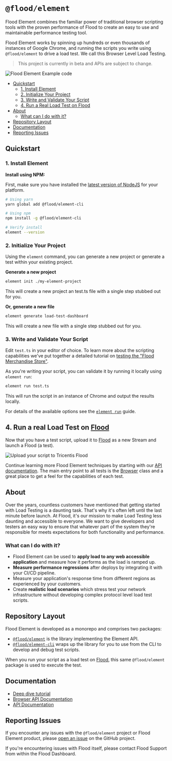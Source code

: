 # `@flood/element`

Flood Element combines the familiar power of traditional browser scripting tools with the proven performance of Flood to create an easy to use and maintainable performance testing tool.

Flood Element works by spinning up hundreds or even thousands of instances of Google Chrome, and running the scripts you write using `@flood/element` to drive a load test. We call this Browser Level Load Testing.

> This project is currently in beta and APIs are subject to change.

![Flood Element Example code](./code-snippet.png)

- [Quickstart](#quickstart)
  - [1. Install Element](#1-install-element)
  - [2. Initialize Your Project](#2-initialize-your-project)
  - [3. Write and Validate Your Script](#3-write-and-validate-your-script)
  - [4. Run a Real Load Test on Flood](#4-run-a-real-load-test-on-flood)
- [About](#about)
  - [What can I do with it?](#what-can-i-do-with-it)
- [Repository Layout](#repository-layout)
- [Documentation](#documentation)
- [Reporting Issues](#reporting-issues)

## Quickstart

### 1. Install Element

**Install using NPM:**

First, make sure you have installed the [latest version of NodeJS](https://nodejs.org) for your platform.

```bash
# Using yarn
yarn global add @flood/element-cli

# Using npm
npm install -g @flood/element-cli

# Verify install
element --version
```

### 2. Initialize Your Project

Using the `element` command, you can generate a new project or generate a test within your existing project.

**Generate a new project**

```bash
element init ./my-element-project
```

This will create a new project an test.ts file with a single step stubbed out for you.

**Or, generate a new file**

```bash
element generate load-test-dashboard
```

This will create a new file with a single step stubbed out for you.

### 3. Write and Validate Your Script

Edit `test.ts` in your editor of choice. To learn more about the scripting capabilities we've put together a detailed tutorial on [testing the "Flood Merchandise Store"](./examples/scenario_1_wordpress.md).

As you're writing your script, you can validate it by running it locally using `element run`:

```bash
element run test.ts
```

This will run the script in an instance of Chrome and output the results locally.

For details of the available options see the [`element run`](./../../cli/README.md#element-run) guide.

## 4. Run a real Load Test on [Flood](https://flood.io)

Now that you have a test script, upload it to [Flood](https://app.flood.io) as a new Stream and launch a Flood (a test).

![Upload your script to Tricentis Flood](./examples/images/upload-script.png)

Continue learning more Flood Element techniques by starting with our [API documentation](./SUMMARY.md). The main entry point to all tests is the [Browser](./api/Browser.md) class and a great place to get a feel for the capabilities of each test.

## About

Over the years, countless customers have mentioned that getting started with Load Testing is a daunting task. That's why it's often left until the last minute before launch. At Flood, it's our mission to make Load Testing less daunting and accessible to everyone. We want to give developers and testers an easy way to ensure that whatever part of the system they're responsible for meets expectations for both functionality and performance.

### What can I do with it?

- Flood Element can be used to **apply load to any web accessible application** and measure how it performs as the load is ramped up.
- **Measure performance regressions** after deploys by integrating it with your CI/CD pipeline.
- Measure your application's response time from different regions as experienced by your customers.
- Create **realistic load scenarios** which stress test your network infrastructure without developing complex protocol level load test scripts.

## Repository Layout

Flood Element is developed as a monorepo and comprises two packages:

- [`@flood/element`](./..) is the library implementing the Element API.
- [`@flood/element-cli`](./../../cli) wraps up the library for you to use from the CLI to develop and debug test scripts.

When you run your script as a load test on [Flood](https://app.flood.io), this same `@flood/element` package is used to execute the test.

## Documentation

- [Deep dive tutorial](./examples/scenario_1_wordpress.md)
- [Browser API Documentation](./packages/element/docs/api/Browser.md)
- [API Documentation](./SUMMARY.md)

## Reporting Issues

If you encounter any issues with the `@flood/element` project or Flood Element product, please [open an issue](https://github.com/flood-io/element/issues) on the GitHub project.

If you're encountering issues with Flood itself, please contact Flood Support from within the Flood Dashboard.

[flood]: https://flood.io
[browser]: ../../api/Browser.md#browser

